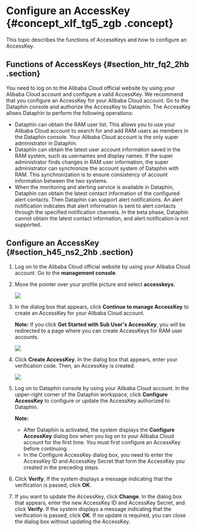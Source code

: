 # Configure an AccessKey {#concept_xlf_tg5_zgb .concept}

This topic describes the functions of AccessKeys and how to configure an AccessKey.

## Functions of AccessKeys {#section_htr_fq2_2hb .section}

You need to log on to the Alibaba Cloud official website by using your Alibaba Cloud account and configure a valid AccessKey. We recommend that you configure an AccessKey for your Alibaba Cloud account. Go to the Dataphin console and authorize the AccessKey to Dataphin. The AccessKey allows Dataphin to perform the following operations:

-   Dataphin can obtain the RAM user list. This allows you to use your Alibaba Cloud account to search for and add RAM users as members in the Dataphin console. Your Alibaba Cloud account is the only super administrator in Dataphin.
-   Dataphin can obtain the latest user account information saved in the RAM system, such as usernames and display names. If the super administrator finds changes in RAM user information, the super administrator can synchronize the account system of Dataphin with RAM. This synchronization is to ensure consistency of account information between the two systems.
-   When the monitoring and alerting service is available in Dataphin, Dataphin can obtain the latest contact information of the configured alert contacts. Then Dataphin can support alert notifications. An alert notification indicates that alert information is sent to alert contacts through the specified notification channels. In the beta phase, Dataphin cannot obtain the latest contact information, and alert notification is not supported.

## Configure an AccessKey {#section_h45_ns2_2hb .section}

1.  Log on to the Alibaba Cloud official website by using your Alibaba Cloud account. Go to the **management console**.
2.  Move the pointer over your profile picture and select **accesskeys**.

    ![](http://static-aliyun-doc.oss-cn-hangzhou.aliyuncs.com/assets/img/135653/156136806544297_en-US.png)

3.  In the dialog box that appears, click **Continue to manage AccessKey** to create an AccessKey for your Alibaba Cloud account.

    **Note:** If you click **Get Started with Sub User's AccessKey**, you will be redirected to a page where you can create AccessKeys for RAM user accounts.

    ![](http://static-aliyun-doc.oss-cn-hangzhou.aliyuncs.com/assets/img/135653/156136806541322_en-US.png)

4.  Click **Create AccessKey**. In the dialog box that appears, enter your verification code. Then, an AccessKey is created.

    ![](http://static-aliyun-doc.oss-cn-hangzhou.aliyuncs.com/assets/img/135653/156136806541323_en-US.png)

5.  Log on to Dataphin console by using your Alibaba Cloud account. In the upper-right corner of the Dataphin workspace, click **Configure AccessKey** to configure or update the AccessKey authorized to Dataphin.

    **Note:** 

    -   After Dataphin is activated, the system displays the **Configure AccessKey** dialog box when you log on to your Alibaba Cloud account for the first time. You must first configure an AccessKey before continuing.
    -   In the Configure AccessKey dialog box, you need to enter the AccessKey ID and AccessKey Secret that form the AccessKey you created in the preceding steps.
6.  Click **Verify**. If the system displays a message indicating that the verification is passed, click **OK**.
7.  If you want to update the AccessKey, click **Change**. In the dialog box that appears, enter the new AccessKey ID and AccessKey Secret, and click **Verify**. If the system displays a message indicating that the verification is passed, click **OK**. If no update is required, you can close the dialog box without updating the AccessKey.

